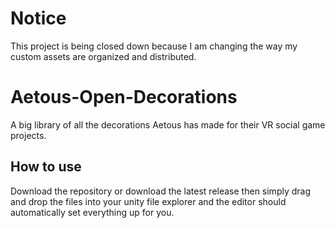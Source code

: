 # Notice
This project is being closed down because I am changing the way my custom assets are organized and distributed.

# Aetous-Open-Decorations
A big library of all the decorations Aetous has made for their VR social game projects.

## How to use
Download the repository or download the latest release then simply drag and drop the files into your unity file explorer and the editor should automatically set everything up for you.
